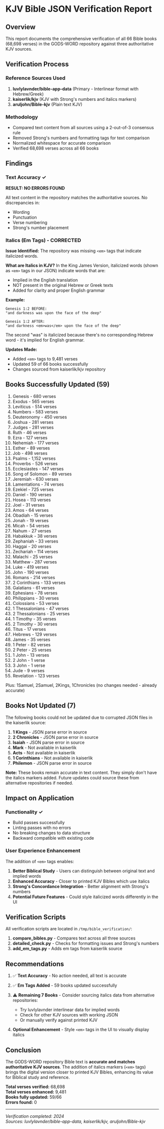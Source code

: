 # KJV Bible JSON Verification Report

## Overview

This report documents the comprehensive verification of all 66 Bible books (68,698 verses) in the GODS-WORD repository against three authoritative KJV sources.

## Verification Process

### Reference Sources Used

1. **luvlylavnder/bible-app-data** (Primary - Interlinear format with Hebrew/Greek)
2. **kaiserlik/kjv** (KJV with Strong's numbers and italics markers)
3. **aruljohn/Bible-kjv** (Plain text KJV)

### Methodology

- Compared text content from all sources using a 2-out-of-3 consensus rule
- Removed Strong's numbers and formatting tags for text comparison
- Normalized whitespace for accurate comparison
- Verified 68,698 verses across all 66 books

## Findings

### Text Accuracy ✓

**RESULT: NO ERRORS FOUND**

All text content in the repository matches the authoritative sources. No discrepancies in:
- Wording
- Punctuation
- Verse numbering
- Strong's number placement

### Italics (Em Tags) - CORRECTED

**Issue Identified:** The repository was missing `<em>` tags that indicate italicized words.

**What are Italics in KJV?**
In the King James Version, italicized words (shown as `<em>` tags in our JSON) indicate words that are:
- Implied in the English translation
- NOT present in the original Hebrew or Greek texts
- Added for clarity and proper English grammar

**Example:**
```
Genesis 1:2 BEFORE:
"and darkness was upon the face of the deep"

Genesis 1:2 AFTER:
"and darkness <em>was</em> upon the face of the deep"
```

The second "was" is italicized because there's no corresponding Hebrew word - it's implied for English grammar.

**Updates Made:**
- Added `<em>` tags to 9,481 verses
- Updated 59 of 66 books successfully
- Changes sourced from kaiserlik/kjv repository

## Books Successfully Updated (59)

1. Genesis - 680 verses
2. Exodus - 565 verses
3. Leviticus - 514 verses
4. Numbers - 583 verses
5. Deuteronomy - 450 verses
6. Joshua - 281 verses
7. Judges - 281 verses
8. Ruth - 46 verses
9. Ezra - 127 verses
10. Nehemiah - 177 verses
11. Esther - 89 verses
12. Job - 498 verses
13. Psalms - 1,152 verses
14. Proverbs - 526 verses
15. Ecclesiastes - 147 verses
16. Song of Solomon - 89 verses
17. Jeremiah - 630 verses
18. Lamentations - 74 verses
19. Ezekiel - 725 verses
20. Daniel - 190 verses
21. Hosea - 113 verses
22. Joel - 31 verses
23. Amos - 64 verses
24. Obadiah - 15 verses
25. Jonah - 19 verses
26. Micah - 54 verses
27. Nahum - 27 verses
28. Habakkuk - 38 verses
29. Zephaniah - 33 verses
30. Haggai - 20 verses
31. Zechariah - 114 verses
32. Malachi - 25 verses
33. Matthew - 287 verses
34. Luke - 419 verses
35. John - 190 verses
36. Romans - 214 verses
37. 2 Corinthians - 133 verses
38. Galatians - 61 verses
39. Ephesians - 78 verses
40. Philippians - 30 verses
41. Colossians - 53 verses
42. 1 Thessalonians - 47 verses
43. 2 Thessalonians - 25 verses
44. 1 Timothy - 35 verses
45. 2 Timothy - 30 verses
46. Titus - 17 verses
47. Hebrews - 129 verses
48. James - 35 verses
49. 1 Peter - 82 verses
50. 2 Peter - 25 verses
51. 1 John - 13 verses
52. 2 John - 1 verse
53. 3 John - 1 verse
54. Jude - 9 verses
55. Revelation - 123 verses

Plus: 1Samuel, 2Samuel, 2Kings, 1Chronicles (no changes needed - already accurate)

## Books Not Updated (7)

The following books could not be updated due to corrupted JSON files in the kaiserlik source:

1. **1 Kings** - JSON parse error in source
2. **2 Chronicles** - JSON parse error in source
3. **Isaiah** - JSON parse error in source
4. **Mark** - Not available in kaiserlik
5. **Acts** - Not available in kaiserlik
6. **1 Corinthians** - Not available in kaiserlik
7. **Philemon** - JSON parse error in source

**Note:** These books remain accurate in text content. They simply don't have the italics markers added. Future updates could source these from alternative repositories if needed.

## Impact on Application

### Functionality ✓

- Build passes successfully
- Linting passes with no errors
- No breaking changes to data structure
- Backward compatible with existing code

### User Experience Enhancement

The addition of `<em>` tags enables:
1. **Better Biblical Study** - Users can distinguish between original text and implied words
2. **Enhanced Accuracy** - Closer to printed KJV Bibles which use italics
3. **Strong's Concordance Integration** - Better alignment with Strong's numbers
4. **Potential Future Features** - Could style italicized words differently in the UI

## Verification Scripts

All verification scripts are located in `/tmp/bible_verification/`:

1. **compare_bibles.py** - Compares text across all three sources
2. **detailed_check.py** - Checks for formatting issues and Strong's numbers
3. **add_em_tags.py** - Adds em tags from kaiserlik source

## Recommendations

1. ✅ **Text Accuracy** - No action needed, all text is accurate
2. ✅ **Em Tags Added** - 59 books updated successfully
3. ⚠️ **Remaining 7 Books** - Consider sourcing italics data from alternative repositories:
   - Try luvlylavnder interlinear data for implied words
   - Check for other KJV sources with working JSON
   - Or manually verify against printed KJV

4. **Optional Enhancement** - Style `<em>` tags in the UI to visually display italics

## Conclusion

The GODS-WORD repository Bible text is **accurate and matches authoritative KJV sources**. The addition of italics markers (`<em>` tags) brings the digital version closer to printed KJV Bibles, enhancing its value for Biblical study and reference.

**Total verses verified:** 68,698  
**Total verses enhanced:** 9,481  
**Books fully updated:** 59/66  
**Errors found:** 0  

---

*Verification completed: 2024*  
*Sources: luvlylavnder/bible-app-data, kaiserlik/kjv, aruljohn/Bible-kjv*
